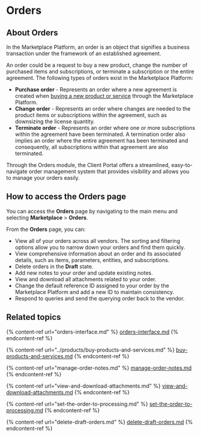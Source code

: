 # Orders

## About Orders

In the Marketplace Platform, an order is an object that signifies a business transaction under the framework of an established agreement.&#x20;

An order could be a request to buy a new product, change the number of purchased items and subscriptions, or terminate a subscription or the entire agreement. The following types of orders exist in the Marketplace Platform:

* **Purchase order** - Represents an order where a new agreement is created when [buying a new product or service](../products/buy-products-and-services.md) through the Marketplace Platform.
* **Change order** - Represents an order where changes are needed to the product items or subscriptions within the agreement, such as downsizing the license quantity.
* **Terminate order** - Represents an order where one or more subscriptions within the agreement have been terminated. A termination order also implies an order where the entire agreement has been terminated and consequently, all subscriptions within that agreement are also terminated.

Through the Orders module, the Client Portal offers a streamlined, easy-to-navigate order management system that provides visibility and allows you to manage your orders easily.

## How to access the Orders page

You can access the **Orders** page by navigating to the main menu and selecting **Marketplace** > **Orders**.&#x20;

From the **Orders** page, you can:

* View all of your orders across all vendors. The sorting and filtering options allow you to narrow down your orders and find them quickly.&#x20;
* View comprehensive information about an order and its associated details, such as items, parameters, entities, and subscriptions.&#x20;
* Delete orders in the **Draft** state.
* Add new notes to your order and update existing notes.
* View and download all attachments related to your order.
* Change the default reference ID assigned to your order by the Marketplace Platform and add a new ID to maintain consistency.
* Respond to queries and send the querying order back to the vendor.

## Related topics

{% content-ref url="orders-interface.md" %}
[orders-interface.md](orders-interface.md)
{% endcontent-ref %}

{% content-ref url="../products/buy-products-and-services.md" %}
[buy-products-and-services.md](../products/buy-products-and-services.md)
{% endcontent-ref %}

{% content-ref url="manage-order-notes.md" %}
[manage-order-notes.md](manage-order-notes.md)
{% endcontent-ref %}

{% content-ref url="view-and-download-attachments.md" %}
[view-and-download-attachments.md](view-and-download-attachments.md)
{% endcontent-ref %}

{% content-ref url="set-the-order-to-processing.md" %}
[set-the-order-to-processing.md](set-the-order-to-processing.md)
{% endcontent-ref %}

{% content-ref url="delete-draft-orders.md" %}
[delete-draft-orders.md](delete-draft-orders.md)
{% endcontent-ref %}
